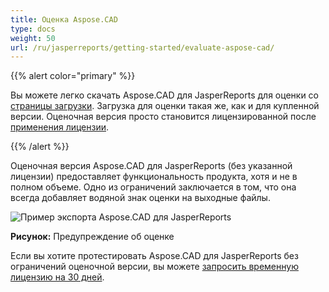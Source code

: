 ```yaml
---
title: Оценка Aspose.CAD
type: docs
weight: 50
url: /ru/jasperreports/getting-started/evaluate-aspose-cad/
---
```


{{% alert color="primary" %}}

Вы можете легко скачать Aspose.CAD для JasperReports для оценки со [страницы загрузки](https://downloads.aspose.com/cad/jasperreports). Загрузка для оценки такая же, как и для купленной версии. Оценочная версия просто становится лицензированной после [применения лицензии](/cad/jasperreports/licensing/).

{{% /alert %}}

Оценочная версия Aspose.CAD для JasperReports (без указанной лицензии) предоставляет функциональность продукта, хотя и не в полном объеме. Одно из ограничений заключается в том, что она всегда добавляет водяной знак оценки на выходные файлы.

![Пример экспорта Aspose.CAD для JasperReports](/_assets/jasper/AreaChartReport.jpg)

**Рисунок:** Предупреждение об оценке

Если вы хотите протестировать Aspose.CAD для JasperReports без ограничений оценочной версии, вы можете [запросить временную лицензию на 30 дней](https://purchase.aspose.com/temporary-license).
